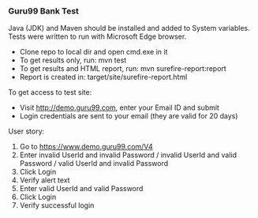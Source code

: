 ### Guru99 Bank Test

Java (JDK) and Maven should be installed and added to System variables.  
Tests were written to run with Microsoft Edge browser.

- Clone repo to local dir and open cmd.exe in it
- To get results only, run: mvn test
- To get results and HTML report, run: mvn surefire-report:report
- Report is created in: target/site/surefire-report.html

To get access to test site:

* Visit http://demo.guru99.com, enter your Email ID and submit
* Login credentials are sent to your email (they are valid for 20 days)

User story:

1. Go to https://www.demo.guru99.com/V4
2. Enter invalid UserId and invalid Password / invalid UserId and valid Password / valid UserId and invalid Password
3. Click Login
4. Verify alert text
5. Enter valid UserId and valid Password
6. Click Login
7. Verify successful login